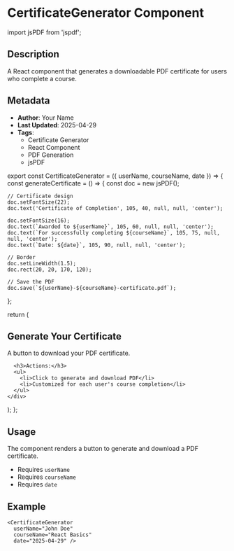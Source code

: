 # CertificateGenerator Component

import jsPDF from 'jspdf';

## Description

A React component that generates a downloadable PDF certificate for users who complete a course.

## Metadata

- **Author**: Your Name
- **Last Updated**: 2025-04-29
- **Tags**:
  - Certificate Generator
  - React Component
  - PDF Generation
  - jsPDF

export const CertificateGenerator = ({ userName, courseName, date }) => {
  const generateCertificate = () => {
    const doc = new jsPDF();

    // Certificate design
    doc.setFontSize(22);
    doc.text('Certificate of Completion', 105, 40, null, null, 'center');

    doc.setFontSize(16);
    doc.text(`Awarded to ${userName}`, 105, 60, null, null, 'center');
    doc.text(`For successfully completing ${courseName}`, 105, 75, null, null, 'center');
    doc.text(`Date: ${date}`, 105, 90, null, null, 'center');

    // Border
    doc.setLineWidth(1.5);
    doc.rect(20, 20, 170, 120);

    // Save the PDF
    doc.save(`${userName}-${courseName}-certificate.pdf`);
  };

  return (
    <div>
      <h2>Generate Your Certificate</h2>
      <p>A button to download your PDF certificate.</p>
      
      <h3>Actions:</h3>
      <ul>
        <li>Click to generate and download PDF</li>
        <li>Customized for each user's course completion</li>
      </ul>
    </div>
  );
};

## Usage

The component renders a button to generate and download a PDF certificate.

- Requires `userName`
- Requires `courseName`
- Requires `date`

## Example

    <CertificateGenerator
      userName="John Doe"
      courseName="React Basics"
      date="2025-04-29" />



